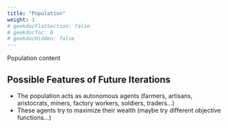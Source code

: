 ```yaml
---
title: "Population"
weight: 1
# geekdocFlatSection: false
# geekdocToc: 6
# geekdocHidden: false
---
```


Population content

## Possible Features of Future Iterations

* The population acts as autonomous agents (farmers, artisans, aristocrats, miners, factory workers, soldiers, traders...)
* These agents try to maximize their wealth (maybe try different objective functions...)
